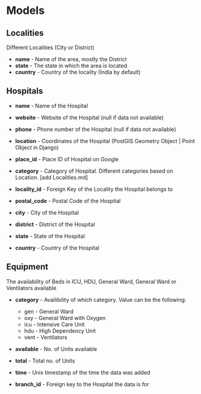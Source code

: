 # Models

## Localities

Different Localities (City or District)

- **name** - Name of the area, mostly the District
- **state** - The state in which the area is located
- **country** - Country of the locality (India by default)

## Hospitals

- **name** - Name of the Hospital
- **website** - Website of the Hospital (null if data not available)
- **phone** - Phone number of the Hospital (null if data not available)
- **location** - Coordinates of the Hospital (PostGIS Geometry Object | Point Object in Django)
- **place_id** - Place ID of Hospital on Google
- **category** - Category of Hospital. Different categories based on Location. [add Localities.md]
- **locality_id** - Foreign Key of the Locality the Hospital belongs to
- **postal_code** - Postal Code of the Hospital

- **city** - City of the Hospital
- **district** - District of the Hospital
- **state** - State of the Hospital
- **country** - Country of the Hospital

## Equipment

The availability of Beds in ICU, HDU, General Ward, General Ward or Ventilators available

- **category** - Availibility of which category. Value can be the following:
  * gen - General Ward
  * oxy - General Ward with Oxygen
  * icu - Intensive Care Unit
  * hdu - High Dependency Unit
  * vent - Ventilators

- **available** - No. of Units available
- **total** - Total no. of Units
- **time** - Unix timestamp of the time the data was added
- **branch_id** - Foreign key to the Hospital the data is for


